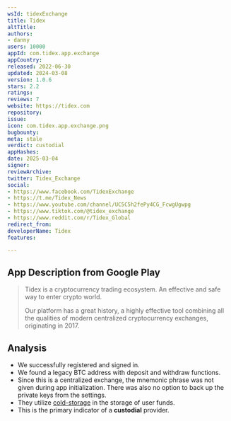 ```yaml
---
wsId: tidexExchange
title: Tidex
altTitle: 
authors:
- danny
users: 10000
appId: com.tidex.app.exchange
appCountry: 
released: 2022-06-30
updated: 2024-03-08
version: 1.0.6
stars: 2.2
ratings: 
reviews: 7
website: https://tidex.com
repository: 
issue: 
icon: com.tidex.app.exchange.png
bugbounty: 
meta: stale
verdict: custodial
appHashes: 
date: 2025-03-04
signer: 
reviewArchive: 
twitter: Tidex_Exchange
social:
- https://www.facebook.com/TidexExchange
- https://t.me/Tidex_News
- https://www.youtube.com/channel/UC5C5h2fePy4CG_FcwgUgwpg
- https://www.tiktok.com/@tidex_exchange
- https://www.reddit.com/r/Tidex_Global
redirect_from: 
developerName: Tidex
features: 

---
```


## App Description from Google Play

> Tidex is a cryptocurrency trading ecosystem. An effective and safe way to enter crypto world.
>
> Our platform has a great history, a highly effective tool combining all the qualities of modern centralized cryptocurrency exchanges, originating in 2017.

## Analysis 

- We successfully registered and signed in. 
- We found a legacy BTC address with deposit and withdraw functions.
- Since this is a centralized exchange, the mnemonic phrase was not given during app initialization. There was also no option to back up the private keys from the settings.
- They utilize [cold-storage](https://tidex.com/about-us) in the storage of user funds.
- This is the primary indicator of a **custodial** provider.
